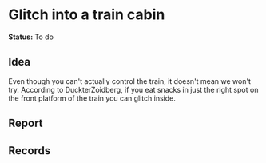# Glitch into a train cabin

**Status:** To do


## Idea
Even though you can't actually control the train, it doesn't mean we won't try. According to DuckterZoidberg, if you eat snacks in just the right spot on the front platform of the train you can glitch inside. 

## Report


## Records